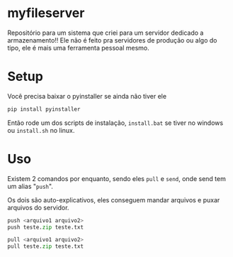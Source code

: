 # myfileserver
Repositório para um sistema que criei para um servidor dedicado a armazenamento!!
Ele não é feito pra servidores de produção ou algo do tipo, ele é mais uma ferramenta pessoal mesmo.

# Setup
Você precisa baixar o pyinstaller se ainda não tiver ele

```bash
pip install pyinstaller
```

Então rode um dos scripts de instalação, ``install.bat`` se tiver no windows ou ``install.sh`` no linux.

# Uso
Existem 2 comandos por enquanto, sendo eles ``pull`` e ``send``, onde send tem um alias "``push``".

Os dois são auto-explicativos, eles conseguem mandar arquivos e puxar arquivos do servidor.

```python
push <arquivo1 arquivo2>
push teste.zip teste.txt
```

```python
pull <arquivo1 arquivo2>
pull teste.zip teste.txt
```
